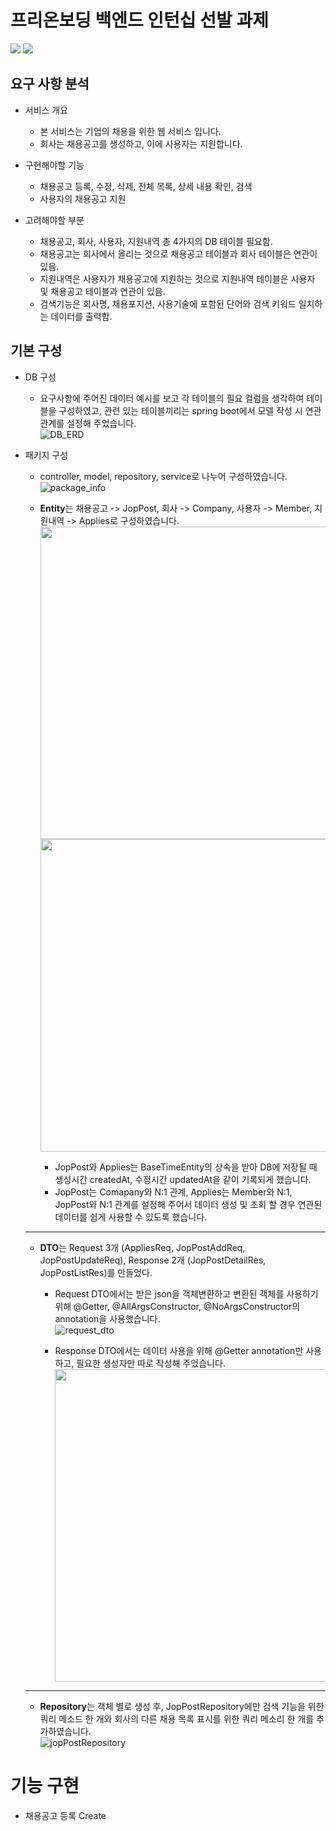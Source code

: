 # 프리온보딩 백엔드 인턴십 선발 과제
<img src="https://img.shields.io/badge/Java-007396?style=flat&logo=oracle&logoColor=white" /> <img src="https://img.shields.io/badge/Spring Boot-6DB33F?style=flat&logo=springboot&logoColor=white" />

## 요구 사항 분석
* 서비스 개요
  * 본 서비스는 기업의 채용을 위한 웹 서비스 입니다.
  * 회사는 채용공고를 생성하고, 이에 사용자는 지원합니다.

* 구현해야할 기능
  * 채용공고 등록, 수정, 삭제, 전체 목록, 상세 내용 확인, 검색
  * 사용자의 채용공고 지원

* 고려해야할 부분
  * 채용공고, 회사, 사용자, 지원내역 총 4가지의 DB 테이블 필요함.
  * 채용공고는 회사에서 올리는 것으로 채용공고 테이블과 회사 테이블은 연관이 있음.
  * 지원내역은 사용자가 채용공고에 지원하는 것으로 지원내역 테이블은 사용자 및 채용공고 테이블과 연관이 있음.
  * 검색기능은 회사명, 채용포지션, 사용기술에 포함된 단어와 검색 키워드 일치하는 데이터를 출력함.

## 기본 구성
* DB 구성
  * 요구사항에 주어진 데이터 예시를 보고 각 테이블의 필요 컬럼을 생각하여 테이블을 구성하였고, 관련 있는 테이블끼리는 spring boot에서 모델 작성 시 연관관계를 설정해 주었습니다.
<br /> ![DB_ERD](https://github.com/chickencoc/wanted-pre-onboarding-backend/assets/74812739/2fca39a0-a0b4-4af0-ad73-99bd8c75ba52)

* 패키지 구성
  * controller, model, repository, service로 나누어 구성하였습니다.
  <br /> ![package_info](https://github.com/chickencoc/wanted-pre-onboarding-backend/assets/74812739/6ac97694-2af0-4f86-8d49-f78fc2667a72)
  
  * **Entity**는 채용공고 -> JopPost, 회사 -> Company, 사용자 -> Member, 지원내역 -> Applies로 구성하였습니다. <br /> <img src="https://github.com/chickencoc/wanted-pre-onboarding-backend/assets/74812739/019c3cc2-9f6f-4144-82d8-b10ce0e3f6e7" width="500" /> <img src="https://github.com/chickencoc/wanted-pre-onboarding-backend/assets/74812739/ad101ba5-e83b-4f6d-94bd-744220956f70" width="500" />

    - JopPost와 Applies는 BaseTimeEntity의 상속을 받아 DB에 저장될 때 생성시간 createdAt, 수정시간 updatedAt을 같이 기록되게 했습니다.
    - JopPost는 Comapany와 N:1 관계, Applies는 Member와 N:1, JopPost와 N:1 관계를 설정해 주어서 데이터 생성 및 조회 할 경우 연관된 데이터를 쉽게 사용할 수 있도록 했습니다.

  <hr />
  
  * **DTO**는 Request 3개 (AppliesReq, JopPostAddReq, JopPostUpdateReq), Response 2개 (JopPostDetailRes, JopPostListRes)를 만들었다.
    
    - Request DTO에서는 받은 json을 객체변환하고 변환된 객체를 사용하기 위해 @Getter, @AllArgsConstructor, @NoArgsConstructor의 annotation을 사용했습니다.
    <br /> ![request_dto](https://github.com/chickencoc/wanted-pre-onboarding-backend/assets/74812739/d5b4b5de-2e8c-485d-be88-47b1c47caf7a)

    - Response DTO에서는 데이터 사용을 위해 @Getter annotation만 사용하고, 필요한 생성자만 따로 작성해 주었습니다.
    <br /> <img src="https://github.com/chickencoc/wanted-pre-onboarding-backend/assets/74812739/70ffdb97-7e3e-4143-9872-7f29335f49fc" width="500" />

  <hr />
  
  * **Repository**는 객체 별로 생성 후, JopPostRepository에만 검색 기능을 위한 쿼리 메소드 한 개와 회사의 다른 채용 목록 표시를 위한 쿼리 메소리 한 개를 추가하였습니다.
  <br /> ![jopPostRepository](https://github.com/chickencoc/wanted-pre-onboarding-backend/assets/74812739/ab77c3b2-116b-4cfc-850d-1946c072f007)

 
# 기능 구현
* 채용공고 등록 Create


   











